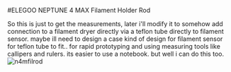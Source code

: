 #ELEGOO NEPTUNE 4 MAX Filament Holder Rod

So this is just to get the measurements, later i'll modify it to somehow add connection to a filament dryer directly via 
a teflon tube directly to filament sensor. maybe ill need to design a case kind of design for filament sensor for 
teflon tube to fit..
for rapid prototyping and using measuring tools like callipers and rulers. its easier to use a notebook.
but well i can do this too.
![n4mfilrod](https://github.com/anishsheikh/3d-models/assets/38411333/2f84077d-cd39-4f9d-8ea1-c73ae8e69e37)
